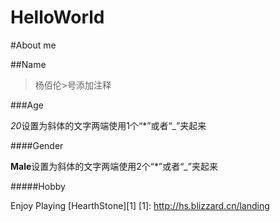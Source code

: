 # HelloWorld

#About me

##Name

>杨佰伦>号添加注释

###Age

*20*设置为斜体的文字两端使用1个“*”或者“_”夹起来

####Gender

**Male**设置为斜体的文字两端使用2个“*”或者“_”夹起来

#####Hobby

Enjoy Playing [HearthStone][1]
[1]: http://hs.blizzard.cn/landing
